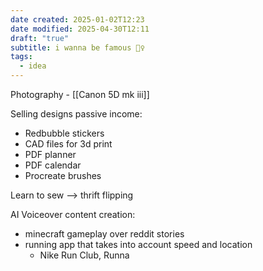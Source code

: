 ```yaml
---
date created: 2025-01-02T12:23
date modified: 2025-04-30T12:11
draft: "true"
subtitle: i wanna be famous 🧚‍♀️
tags:
  - idea
---
```


Photography - [[Canon 5D mk iii]] 

Selling designs passive income: 

- Redbubble stickers
- CAD files for 3d print
- PDF planner
- PDF calendar
- Procreate brushes

Learn to sew --> thrift flipping

AI Voiceover content creation: 

- minecraft gameplay over reddit stories
- running app that takes into account speed and location
	- Nike Run Club, Runna